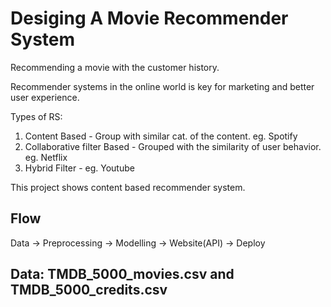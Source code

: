 # Desiging A Movie Recommender System

Recommending a movie with the customer history.

Recommender systems in the online world is key for marketing and better user experience.

Types of RS:
1. Content Based - Group with similar cat. of the content. eg. Spotify
2. Collaborative filter Based - Grouped with the similarity of user behavior. eg. Netflix
3. Hybrid Filter - eg. Youtube

This project shows content based recommender system.

## Flow

Data -> Preprocessing -> Modelling -> Website(API) -> Deploy

## Data: TMDB_5000_movies.csv and TMDB_5000_credits.csv
[]()

